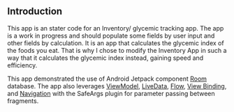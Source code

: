 

Introduction
------------

This app is an stater code for an Inventory/ glycemic tracking app. The app is a work in progress and should populate some fields by user input and
other fields by calculation. It is an app that calculates the glycemic index of the foods you eat. That is why I chose to modify the Inventory App in such a way that it calculates the glycemic index instead, gaining speed and efficiency.

This app demonstrated the use of Android Jetpack component [Room](https://developer.android.com/training/data-storage/room) database.
The app also leverages [ViewModel](https://developer.android.com/topic/libraries/architecture/viewmodel),
[LiveData](https://developer.android.com/topic/libraries/architecture/livedata),
[Flow](https://developer.android.com/kotlin/flow),
[View Binding](https://developer.android.com/topic/libraries/view-binding),
and [Navigation](https://developer.android.com/topic/libraries/architecture/navigation/)
with the SafeArgs plugin for parameter passing between fragments.

